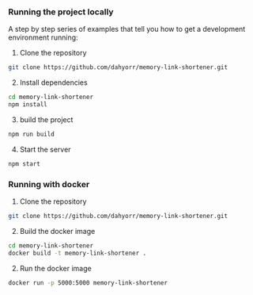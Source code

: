 ### Running the project locally

A step by step series of examples that tell you how to get a development environment running:

1. Clone the repository

```bash
git clone https://github.com/dahyorr/memory-link-shortener.git
```

2. Install dependencies

```bash
cd memory-link-shortener
npm install
```

3. build the project

```bash
npm run build
```

4. Start the server

```bash
npm start
```

### Running with docker
1. Clone the repository

```bash
git clone https://github.com/dahyorr/memory-link-shortener.git
```

2. Build the docker image

```bash
cd memory-link-shortener
docker build -t memory-link-shortener .
```

2. Run the docker image

```bash
docker run -p 5000:5000 memory-link-shortener
```